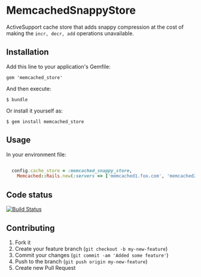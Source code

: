 # MemcachedSnappyStore

ActiveSupport cache store that adds snappy compression at the cost of making the ```incr, decr, add``` operations unavailable. 

## Installation

Add this line to your application's Gemfile:

    gem 'memcached_store'

And then execute:

    $ bundle

Or install it yourself as:

    $ gem install memcached_store

## Usage

In your environment file:

```ruby

  config.cache_store = :memcached_snappy_store,  
    Memcached::Rails.new(:servers => ['memcached1.foo.com', 'memcached2.foo.com']) 

```

## Code status

[![Build Status](https://travis-ci.org/Shopify/memcached_store.png?branch=accept-list-of-servers-in-options)](https://travis-ci.org/Shopify/memcached_store)

## Contributing

1. Fork it
2. Create your feature branch (`git checkout -b my-new-feature`)
3. Commit your changes (`git commit -am 'Added some feature'`)
4. Push to the branch (`git push origin my-new-feature`)
5. Create new Pull Request
